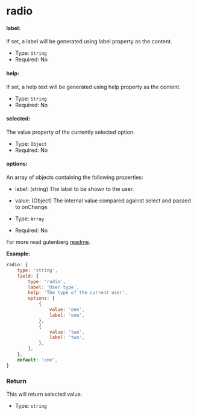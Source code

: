 # radio

#### label:

If set, a label will be generated using label property as the content.
* Type: `String`
* Required: No

#### help:

If set, a help text will be generated using help property as the content.
* Type: `String`
* Required: No


#### selected:

The value property of the currently selected option.
* Type: `Object`
* Required: No

#### options:

An array of objects containing the following properties:
* label: (string) The label to be shown to the user.
* value: (Object) The internal value compared against select and passed to onChange.


* Type: `Array`
* Required: No

For more read gutenberg [readme](https://github.com/WordPress/gutenberg/tree/master/components/radio-control).

**Example:**

```js
radio: {
	type: 'string',
	field: {
		type: 'radio',
		label: 'User type',
		help: 'The type of the current user',
		options: [
			{
				value: 'one',
				label: 'one',
			},
			{
				value: 'two',
				label: 'two',
			},
		],
	},
	default: 'one',
}
```

### Return

This will return selected value.

- Type: `string`
